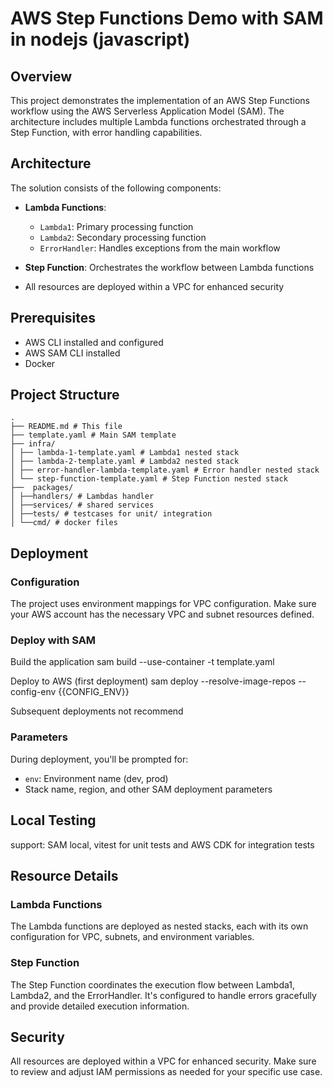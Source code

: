 # AWS Step Functions Demo with SAM in nodejs (javascript)

## Overview

This project demonstrates the implementation of an AWS Step Functions workflow using the AWS Serverless Application Model (SAM). The architecture includes multiple Lambda functions orchestrated through a Step Function, with error handling capabilities.

## Architecture

The solution consists of the following components:

- **Lambda Functions**:
  - `Lambda1`: Primary processing function
  - `Lambda2`: Secondary processing function
  - `ErrorHandler`: Handles exceptions from the main workflow

- **Step Function**: Orchestrates the workflow between Lambda functions

- All resources are deployed within a VPC for enhanced security

## Prerequisites

- AWS CLI installed and configured
- AWS SAM CLI installed
- Docker

## Project Structure
```
.
├── README.md # This file
├── template.yaml # Main SAM template
├── infra/
│ ├── lambda-1-template.yaml # Lambda1 nested stack
│ ├── lambda-2-template.yaml # Lambda2 nested stack
│ ├── error-handler-lambda-template.yaml # Error handler nested stack
│ └── step-function-template.yaml # Step Function nested stack
├──  packages/
│ ├──handlers/ # Lambdas handler
│ ├──services/ # shared services
│ ├──tests/ # testcases for unit/ integration
│ └──cmd/ # docker files
```

## Deployment

### Configuration

The project uses environment mappings for VPC configuration. Make sure your AWS account has the necessary VPC and subnet resources defined.

### Deploy with SAM
Build the application
sam build --use-container -t template.yaml

Deploy to AWS (first deployment)
sam deploy --resolve-image-repos --config-env {{CONFIG_ENV}}

Subsequent deployments
not recommend

### Parameters

During deployment, you'll be prompted for:

- `env`: Environment name (dev, prod)
- Stack name, region, and other SAM deployment parameters

## Local Testing

support: SAM local, vitest for unit tests and AWS CDK for integration tests


## Resource Details

### Lambda Functions

The Lambda functions are deployed as nested stacks, each with its own configuration for VPC, subnets, and environment variables.

### Step Function

The Step Function coordinates the execution flow between Lambda1, Lambda2, and the ErrorHandler. It's configured to handle errors gracefully and provide detailed execution information.

## Security

All resources are deployed within a VPC for enhanced security. Make sure to review and adjust IAM permissions as needed for your specific use case.
